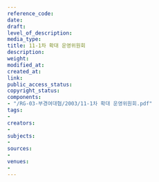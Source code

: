 ```yaml
---
reference_code: 
date: 
draft: 
level_of_description: 
media_type: 
title: 11-1차 확대 운영위원회
description: 
weight: 
modified_at: 
created_at: 
link: 
public_access_status: 
copyright_status: 
components:
- "/RG-03-부경여대협/2003/11-1차 확대 운영위원회.pdf"
tags:
- 
creators:
- 
subjects:
- 
sources:
- 
venues:
- 
---
```

